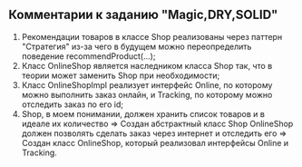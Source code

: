 ## Комментарии к заданию "Magic,DRY,SOLID"
1. Рекомендации товаров в классе Shop реализованы через паттерн "Стратегия" из-за
чего в будущем можно переопределить поведение recommendProduct(...);
2. Класс OnlineShop является наследником класса Shop так, что в теории может заменить
Shop при необходимости;
3. Класс OnlineShopImpl реализует интерфейс Online, по которому можно выполнить заказ
онлайн, и Tracking, по которому можно отследить заказ по его id;
4. Shop, в моем понимании, должен хранить список товаров и в идеале их количество => Создан абстрактный класс Shop
OnlineShop должен позволять сделать заказ через интернет и отследить его => Создан класс OnlineShop, который реализовал
интерфейсы Online и Tracking.
